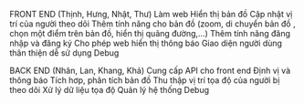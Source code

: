 FRONT END (Thịnh, Hưng, Nhật, Thư)
Làm web 
Hiển thị bản đồ 
Cập nhật  vị trí của người theo dõi 
Thêm tính năng cho bản đồ (zoom, di chuyển bản đồ , chọn một điểm trên bản đồ, hiển thị quãng đường,...)
Thêm tính năng đăng nhập và đăng ký 
Cho phép web hiển thị thông báo 
Giao diện người dùng thân thiện dễ sử dụng 
Debug



BACK END (Nhân, Lan, Khang, Khả)
Cung cấp API cho front end
Định vị và thông báo
Tích hơp, phân tích bản đồ
Thu thập vị trí tọa độ của người bị theo dõi
Xử lý dữ liệu tọa độ
Quản lý hệ thống
Debug

